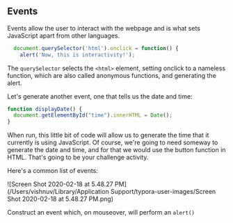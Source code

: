 ## Events

Events allow the user to interact with the webpage and is what sets JavaScript apart from other languages.

``` JavaScript
  document.querySelector('html').onclick = function() {
    alert('Now, this is interactivity!');
```


The `querySelector` selects the `<html>` element, setting onclick to a nameless function, which are also called anonymous functions, and generating the alert. 

Let's generate another event, one that tells us the date and time: 

``` javascript
function displayDate() {
  document.getElementById("time").innerHTML = Date();
}
```

When run, this little bit of code will allow us to generate the time that it currently is using JavaScript. Of course, we're going to need someway to generate the date and time, and for that we would use the button function in HTML. That's going to be your challenge activity. 

Here's a common list of events:

![Screen Shot 2020-02-18 at 5.48.27 PM](/Users/vishnuv/Library/Application Support/typora-user-images/Screen Shot 2020-02-18 at 5.48.27 PM.png)

Construct an event which, on mouseover, will perform an `alert()`